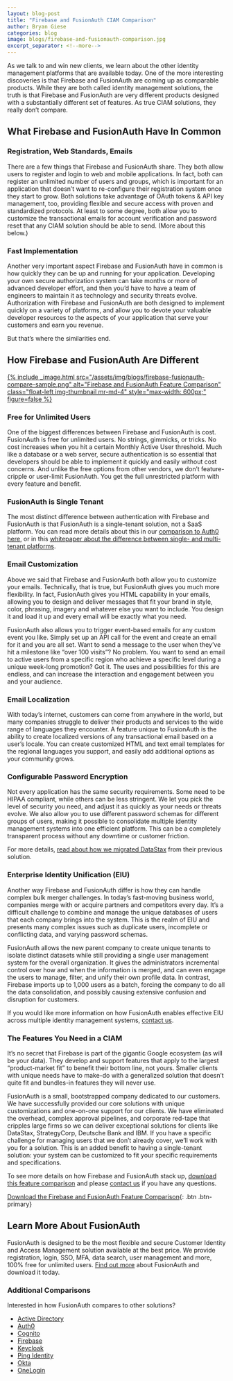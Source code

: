 ```yaml
---
layout: blog-post
title: "Firebase and FusionAuth CIAM Comparison"
author: Bryan Giese
categories: blog
image: blogs/firebase-and-fusionauth-comparison.jpg
excerpt_separator: <!--more-->
---
```


As we talk to and win new clients, we learn about the other identity management platforms that are available today. One of the more interesting discoveries is that Firebase and FusionAuth are coming up as comparable products. While they are both called identity management solutions, the truth is that Firebase and FusionAuth are very different products designed with a substantially different set of features. As true CIAM solutions, they really don’t compare.
<!--more-->

## What Firebase and FusionAuth Have In Common

### Registration, Web Standards, Emails

There are a few things that Firebase and FusionAuth share. They both allow users to register and login to web and mobile applications. In fact, both can register an unlimited number of users and groups, which is important for an application that doesn’t want to re-configure their registration system once they start to grow. Both solutions take advantage of OAuth tokens & API key management, too, providing flexible and secure access with proven and standardized protocols. At least to some degree, both allow you to customize the transactional emails for account verification and password reset that any CIAM solution should be able to send. (More about this below.)

### Fast Implementation
Another very important aspect Firebase and FusionAuth have in common is how quickly they can be up and running for your application. Developing your own secure authorization system can take months or more of advanced developer effort, and then you’d have to have a team of engineers to maintain it as technology and security threats evolve. Authorization with Firebase and FusionAuth are both designed to implement quickly on a variety of platforms, and allow you to devote your valuable developer resources to the aspects of your application that serve your customers and earn you revenue.

But that’s where the similarities end.

## How Firebase and FusionAuth Are Different

[{% include _image.html src="/assets/img/blogs/firebase-fusionauth-compare-sample.png" alt="Firebase and FusionAuth Feature Comparison" class="float-left img-thumbnail mr-md-4" style="max-width: 600px;" figure=false %}](/resources/fusionauth-vs-firebase.pdf "Download the Firebase and FusionAuth Feature Comparison")

### Free for Unlimited Users
One of the biggest differences between Firebase and FusionAuth is cost. FusionAuth is free for unlimited users. No strings, gimmicks, or tricks. No cost increases when you hit a certain Monthly Active User threshold. Much like a database or a web server, secure authentication is so essential that developers should be able to implement it quickly and easily without cost concerns. And unlike the free options from other vendors, we don’t feature-cripple or user-limit FusionAuth. You get the full unrestricted platform with every feature and benefit.

### FusionAuth is Single Tenant

The most distinct difference between authentication with Firebase and FusionAuth is that FusionAuth is a single-tenant solution, not a SaaS platform. You can read more details about this in our [comparison to Auth0 here](/blog/2018/10/19/auth0-and-fusionauth-a-tale-of-two-solutions "Read our comparison to Auth0"), or in this [whitepaper about the difference between single- and multi-tenant platforms](/blog/2018/12/03/single-tenant-vs-multi-tenant "Read more about single- and multi-tenant identity solutions").

### Email Customization

Above we said that Firebase and FusionAuth both allow you to customize your emails. Technically, that is true, but FusionAuth gives you much more flexibility. In fact, FusionAuth gives you HTML capability in your emails, allowing you to design and deliver messages that fit your brand in style, color, phrasing, imagery and whatever else you want to include. You design it and load it up and every email will be exactly what you need.

FusionAuth also allows you to trigger event-based emails for any custom event you like. Simply set up an API call for the event and create an email for it and you are all set. Want to send a message to the user when they’ve hit a milestone like “over 100 visits”? No problem. You want to send an email to active users from a specific region who achieve a specific level during a unique week-long promotion? Got it. The uses and possibilities for this are endless, and can increase the interaction and engagement between you and your audience.

### Email Localization

With today’s internet, customers can come from anywhere in the world, but many companies struggle to deliver their products and services to the wide range of languages they encounter. A feature unique to FusionAuth is the ability to create localized versions of any transactional email based on a user’s locale. You can create customized HTML and text email templates for the regional languages you support, and easily add additional options as your community grows.

### Configurable Password Encryption

Not every application has the same security requirements. Some need to be HIPAA compliant, while others can be less stringent. We let you pick the level of security you need, and adjust it as quickly as your needs or threats evolve. We also allow you to use different password schemas for different groups of users, making it possible to consolidate multiple identity management systems into one efficient platform. This can be a completely transparent process without any downtime or customer friction.

For more details, [read about how we migrated DataStax](/resources/datastax-case-study "Read about DataStax migration") from their previous solution.

### Enterprise Identity Unification (EIU)

Another way Firebase and FusionAuth differ is how they can handle complex bulk merger challenges. In today’s fast-moving business world, companies merge with or acquire partners and competitors every day. It’s a difficult challenge to combine and manage the unique databases of users that each company brings into the system. This is the realm of EIU and presents many complex issues such as duplicate users, incomplete or conflicting data, and varying password schemas.

FusionAuth allows the new parent company to create unique tenants to isolate distinct datasets while still providing a single user management system for the overall organization. It gives the administrators incremental control over how and when the information is merged, and can even engage the users to manage, filter, and unify their own profile data. In contrast, Firebase imports up to 1,000 users as a batch, forcing the company to do all the data consolidation, and possibly causing extensive confusion and disruption for customers.

If you would like more information on how FusionAuth enables effective EIU across multiple identity management systems, [contact us](/contact "Contact us today!").

### The Features You Need in a CIAM
It’s no secret that Firebase is part of the gigantic Google ecosystem (as will be your data). They develop and support features that apply to the largest “product-market fit” to benefit their bottom line, not yours. Smaller clients with unique needs have to make-do with a generalized solution that doesn’t quite fit and bundles-in features they will never use.

FusionAuth is a small, bootstrapped company dedicated to our customers. We have successfully provided our core solutions with unique customizations and one-on-one support for our clients. We have eliminated the overhead, complex approval pipelines, and corporate red-tape that cripples large firms so we can deliver exceptional solutions for clients like DataStax, StrategyCorp, Deutsche Bank and IBM. If you have a specific challenge for managing users that we don’t already cover, we’ll work with you for a solution. This is an added benefit to having a single-tenant solution: your system can be customized to fit your specific requirements and specifications.

To see more details on how Firebase and FusionAuth stack up, [download this feature comparison](/resources/fusionauth-vs-firebase.pdf "Firebase and FusionAuth Feature Comparison") and please [contact us](/contact "Contact Us") if you have any questions.

[Download the Firebase and FusionAuth Feature Comparison](/resources/fusionauth-vs-firebase.pdf "Firebase and FusionAuth Feature Comparison"){: .btn .btn-primary}

## Learn More About FusionAuth
FusionAuth is designed to be the most flexible and secure Customer Identity and Access Management solution available at the best price. We provide registration, login, SSO, MFA, data search, user management and more, 100% free for unlimited users. [Find out more](/ "FusionAuth Home") about FusionAuth and download it today.

### Additional Comparisons

Interested in how FusionAuth compares to other solutions?
- [Active Directory](/blog/2018/09/14/active-directory-and-passport-ciam-comparison "Active Directory and FusionAuth")
- [Auth0](/blog/2018/10/19/auth0-and-fusionauth-a-tale-of-two-solutions "Auth0 and FusionAuth")
- [Cognito](/blog/2018/09/18/amazon-cognito-and-fusionauth-comparison "Amazon Cognito and FusionAuth")
- [Firebase](/blog/2018/10/02/firebase-and-fusionauth-ciam-comparison "Firebase and FusionAuth")
- [Keycloak](/blog/2019/03/06/keycloak-fusionauth-comparison "Keycloak and FusionAuth")
- [Ping Identity](/blog/2018/10/08/quick-comparison-ping-identity-and-fusionauth "Ping Identity and FusionAuth")
- [Okta](/blog/2018/10/16/8-things-to-know-about-okta-and-fusionauth "Okta and FusionAuth")
- [OneLogin](/blog/2018/10/12/onelogin-and-fusionauth "OneLogin and FusionAuth")
